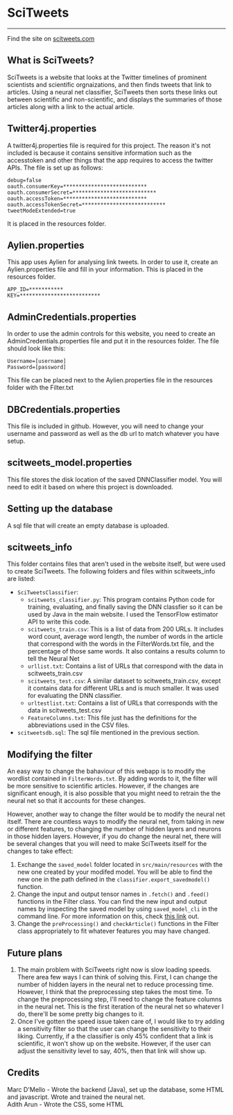 # SciTweets
------------
Find the site on <a href="http://www.scitweets.com">scitweets.com</a>

## What is SciTweets?
SciTweets is a website that looks at the Twitter timelines of prominent scientists and scientific orgnaizations, and then finds tweets that link to articles. Using a neural net classifier, SciTweets then sorts these links out between scientific and non-scientific, and displays the summaries of those articles along with a link to the actual article.

## Twitter4j.properties
A twitter4j.properties file is required for this project. The reason it's not included is because it contains sensitive information such as the accesstoken and other things that the app requires to access the twitter APIs. The file is set up as follows:
```
debug=false
oauth.consumerKey=***************************
oauth.consumerSecret=***************************
oauth.accessToken=***************************
oauth.accessTokenSecret=***************************
tweetModeExtended=true
```
It is placed in the resources folder.

## Aylien.properties
This app uses Aylien for analysing link tweets. In order to use it, create an Aylien.properties file and fill in your information. This is placed in the resources folder.
```
APP_ID=***********
KEY=**************************
```

## AdminCredentials.properties
In order to use the admin controls for this website, you need to create an AdminCredentials.properties file and put it in the resources folder. The file should look like this:
```
Username=[username]
Password=[password]
```
This file can be placed next to the Aylien.properties file in the resources folder with the Filter.txt

## DBCredentials.properties
This file is included in github. However, you will need to change your username and password as well as the db url to match whatever you have setup.

## scitweets_model.properties
This file stores the disk location of the saved DNNClassifier model. You will need to edit it based on where this project is downloaded.

## Setting up the database
A sql file that will create an empty database is uploaded. 

## scitweets_info
This folder contains files that aren't used in the website itself, but were used to create SciTweets. The following folders and files within scitweets_info are listed:
  * `SciTweetsClassifier`:
    * `scitweets_classifier.py`: This program contains Python code for training, evaluating, and finally saving the DNN classfier so it can be used by Java in the main website. I used the TensorFlow estimator API to write this code.
    * `scitweets_train.csv`: This is a list of data from 200 URLs. It includes word count, average word length, the number of words in the article that correspond with the words in the FilterWords.txt file, and the percentage of those same words. It also contains a results column to tell the Neural Net 
    * `urllist.txt`: Contains a list of URLs that correspond with the data in scitweets_train.csv
    * `scitweets_test.csv`: A similar dataset to scitweets_train.csv, except it contains data for different URLs and is much smaller. It was used for evaluating the DNN classifier.
    * `urltestlist.txt`: Contains a list of URLs that corresponds with the data in scitweets_test.csv
    * `FeatureColumns.txt`: This file just has the definitions for the abbreviations used in the CSV files.
  * `scitweetsdb.sql`: The sql file mentioned in the previous section.

## Modifying the filter
An easy way to change the bahaviour of this webapp is to modify the wordlist contained in `FilterWords.txt`. By adding words to it, the filter will be more sensitive to scientific articles. However, if the changes are significant enough, it is also possible that you might need to retrain the the neural net so that it accounts for these changes.

However, another way to change the filter would be to modify the neural net itself.  There are countless ways to modify the neural net, from taking in new or different features, to changing the number of hidden layers and neurons in those hidden layers. However, if you do change the neural net, there will be several changes that you will need to make SciTweets itself for the changes to take effect:
 1. Exchange the `saved_model` folder located in `src/main/resources` with the new one created by your modifed model. You will be able to find the new one in the path defined in the `classifier.export_savedmodel()` function.
 2. Change the input and output tensor names in `.fetch()` and `.feed()` functions in the Filter class. You can find the new input and output names by inspecting the saved model by using `saved_model_cli` in the command line. For more information on this, check [this link](https://www.tensorflow.org/programmers_guide/saved_model#cli_to_inspect_and_execute_savedmodel) out.
 3. Change the `preProcessing()` and `checkArticle()` functions in the Filter class appropriately to fit whatever features you may have changed.

## Future plans
1. The main problem with SciTweets right now is slow loading speeds. There area few ways I can think of solving this. First, I can change the number of hidden layers in the neural net to reduce processing time. However, I think that the preprocessing step takes the most time. To change the preprocessing step, I'll need to change the feature columns in the neural net. This is the first iteration of the neural net so whatever I do, there'll be some pretty big changes to it. 
2. Once I've gotten the speed issue taken care of, I would like to try adding a sensitivity filter so that the user can change the sensitivity to their liking. Currently, if a the classifier is only 45% confident that a link is scientific, it won't show up on the website. However, if the user can adjust the sensitivity level to say, 40%, then that link will show up.

## Credits
Marc D'Mello - Wrote the backend (Java), set up the database, some HTML and javascript. Wrote and trained the neural net. <br/>
Adith Arun - Wrote the CSS, some HTML
